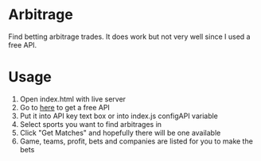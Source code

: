 # Arbitrage
Find betting arbitrage trades. It does work but not very well since I used a free API.

# Usage
1. Open index.html with live server
2. Go to [here](https://the-odds-api.com/) to get a free API
3. Put it into API key text box or into index.js configAPI variable
4. Select sports you want to find arbitrages in
5. Click "Get Matches" and hopefully there will be one available
6. Game, teams, profit, bets and companies are listed for you to make the bets

